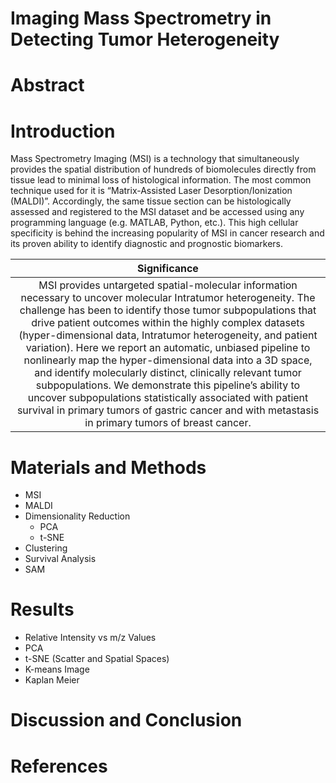 # Imaging Mass Spectrometry in Detecting Tumor Heterogeneity

# Abstract

# Introduction
Mass Spectrometry Imaging (MSI) is a technology that simultaneously provides the spatial distribution of hundreds of biomolecules directly from tissue lead to minimal loss of histological information. The most common technique used for it is “Matrix-Assisted Laser Desorption/Ionization (MALDI)”. Accordingly, the same tissue section can be histologically assessed and registered to the MSI dataset and be accessed using any programming language (e.g. MATLAB, Python, etc.). This high cellular specificity is behind the increasing popularity of MSI in cancer research and its proven ability to identify diagnostic and prognostic biomarkers.

Significance |
:------------:|
MSI provides untargeted spatial-molecular information necessary to uncover molecular Intratumor heterogeneity. The challenge has been to identify those tumor subpopulations that drive patient outcomes within the highly complex datasets (hyper-dimensional data, Intratumor heterogeneity, and patient variation). Here we report an automatic, unbiased pipeline to nonlinearly map the hyper-dimensional data into a 3D space, and identify molecularly distinct, clinically relevant tumor subpopulations. We demonstrate this pipeline’s ability to uncover subpopulations statistically associated with patient survival in primary tumors of gastric cancer and with metastasis in primary tumors of breast cancer. |


# Materials and Methods
* MSI
* MALDI
* Dimensionality Reduction
    * PCA
    * t-SNE
* Clustering
* Survival Analysis
* SAM

# Results
* Relative Intensity vs m/z Values
* PCA
* t-SNE (Scatter and Spatial Spaces)
* K-means Image
* Kaplan Meier

# Discussion and Conclusion

# References
